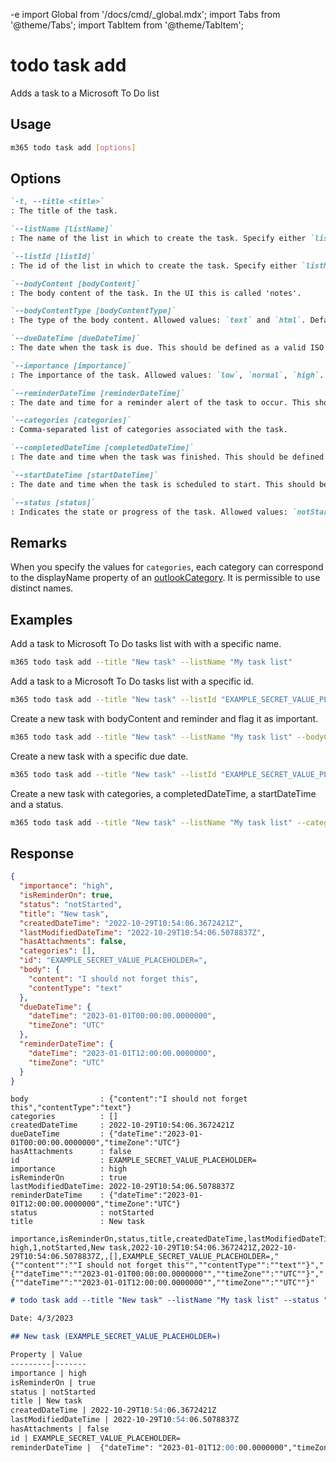 -e <!-- DISCLAIMER: All secrets, passwords, and sensitive values in this document are examples only and not real credentials. -->
import Global from '/docs/cmd/_global.mdx';
import Tabs from '@theme/Tabs';
import TabItem from '@theme/TabItem';

# todo task add

Adds a task to a Microsoft To Do list

## Usage

```sh
m365 todo task add [options]
```

## Options

```md definition-list
`-t, --title <title>`
: The title of the task.

`--listName [listName]`
: The name of the list in which to create the task. Specify either `listName` or `listId`, but not both.

`--listId [listId]`
: The id of the list in which to create the task. Specify either `listName` or `listId`, but not both.

`--bodyContent [bodyContent]`
: The body content of the task. In the UI this is called 'notes'.

`--bodyContentType [bodyContentType]`
: The type of the body content. Allowed values: `text` and `html`. Defaults to `text`.

`--dueDateTime [dueDateTime]`
: The date when the task is due. This should be defined as a valid ISO 8601 string in the UTC time zone. Only date value is needed, time value is always ignored.

`--importance [importance]`
: The importance of the task. Allowed values: `low`, `normal`, `high`. Defaults to `normal`.

`--reminderDateTime [reminderDateTime]`
: The date and time for a reminder alert of the task to occur. This should be defined as a valid ISO 8601 string in the UTC time zone.

`--categories [categories]`
: Comma-separated list of categories associated with the task.

`--completedDateTime [completedDateTime]`
: The date and time when the task was finished. This should be defined as a valid ISO 8601 string. `2021-12-16T18:28:48.6964197Z`. This option can only be used when the `status` is set to `completed`.

`--startDateTime [startDateTime]`
: The date and time when the task is scheduled to start. This should be defined as a valid ISO 8601 string. e.g. `2021-12-16T18:28:48.6964197Z`.

`--status [status]`
: Indicates the state or progress of the task. Allowed values: `notStarted`, `inProgress`, `completed`, `waitingOnOthers`, `deferred`.
```

<Global />

## Remarks

When you specify the values for `categories`, each category can correspond to the displayName property of an [outlookCategory](https://learn.microsoft.com/graph/api/resources/outlookcategory?view=graph-rest-1.0). It is permissible to use distinct names.

## Examples

Add a task to Microsoft To Do tasks list with with a specific name.

```sh
m365 todo task add --title "New task" --listName "My task list"
```

Add a task to a Microsoft To Do tasks list with a specific id.

```sh
m365 todo task add --title "New task" --listId "EXAMPLE_SECRET_VALUE_PLACEHOLDER=="
```

Create a new task with bodyContent and reminder and flag it as important.

```sh
m365 todo task add --title "New task" --listName "My task list" --bodyContent "I should not forget this" --reminderDateTime 2023-01-01T12:00:00Z --importance high
```

Create a new task with a specific due date.

```sh
m365 todo task add --title "New task" --listId "EXAMPLE_SECRET_VALUE_PLACEHOLDER==" --dueDateTime 2023-01-01
```

Create a new task with categories, a completedDateTime, a startDateTime and a status.

```sh
m365 todo task add --title "New task" --listName "My task list" --categories "Red category,Important" --completedDateTime 2023-12-01 --startDateTime 2023-12-01 --status "notStarted"
```

## Response

<Tabs>
  <TabItem value="JSON">

  ```json
  {
    "importance": "high",
    "isReminderOn": true,
    "status": "notStarted",
    "title": "New task",
    "createdDateTime": "2022-10-29T10:54:06.3672421Z",
    "lastModifiedDateTime": "2022-10-29T10:54:06.5078837Z",
    "hasAttachments": false,
    "categories": [],
    "id": "EXAMPLE_SECRET_VALUE_PLACEHOLDER=",
    "body": {
      "content": "I should not forget this",
      "contentType": "text"
    },
    "dueDateTime": {
      "dateTime": "2023-01-01T00:00:00.0000000",
      "timeZone": "UTC"
    },
    "reminderDateTime": {
      "dateTime": "2023-01-01T12:00:00.0000000",
      "timeZone": "UTC"
    }
  }
  ```

  </TabItem>
  <TabItem value="Text">

  ```text
  body                : {"content":"I should not forget this","contentType":"text"}
  categories          : []
  createdDateTime     : 2022-10-29T10:54:06.3672421Z
  dueDateTime         : {"dateTime":"2023-01-01T00:00:00.0000000","timeZone":"UTC"}
  hasAttachments      : false
  id                  : EXAMPLE_SECRET_VALUE_PLACEHOLDER=
  importance          : high
  isReminderOn        : true
  lastModifiedDateTime: 2022-10-29T10:54:06.5078837Z
  reminderDateTime    : {"dateTime":"2023-01-01T12:00:00.0000000","timeZone":"UTC"}
  status              : notStarted
  title               : New task
  ```

  </TabItem>
  <TabItem value="CSV">

  ```csv
  importance,isReminderOn,status,title,createdDateTime,lastModifiedDateTime,hasAttachments,categories,id,body,dueDateTime,reminderDateTime
  high,1,notStarted,New task,2022-10-29T10:54:06.3672421Z,2022-10-29T10:54:06.5078837Z,,[],EXAMPLE_SECRET_VALUE_PLACEHOLDER=,"{""content"":""I should not forget this"",""contentType"":""text""}","{""dateTime"":""2023-01-01T00:00:00.0000000"",""timeZone"":""UTC""}","{""dateTime"":""2023-01-01T12:00:00.0000000"",""timeZone"":""UTC""}"
  ```

  </TabItem>
  <TabItem value="Markdown">

  ```md
  # todo task add --title "New task" --listName "My task list" --status "notStarted"

  Date: 4/3/2023

  ## New task (EXAMPLE_SECRET_VALUE_PLACEHOLDER=)

  Property | Value
  ---------|-------
  importance | high
  isReminderOn | true
  status | notStarted
  title | New task
  createdDateTime | 2022-10-29T10:54:06.3672421Z
  lastModifiedDateTime | 2022-10-29T10:54:06.5078837Z
  hasAttachments | false
  id | EXAMPLE_SECRET_VALUE_PLACEHOLDER=
  reminderDateTime |  {"dateTime": "2023-01-01T12:00:00.0000000","timeZone": "UTC"}
  ```

  </TabItem>
</Tabs>
